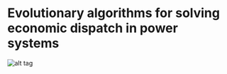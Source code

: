 # Evolutionary algorithms for solving economic dispatch in power systems 

![alt tag](http://i.imgur.com/6UKVFa2.png)
